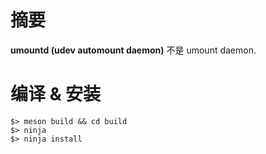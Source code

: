 # 摘要

**umountd (udev automount daemon)** 不是 umount daemon. 

# 编译 & 安装

```shell
$> meson build && cd build
$> ninja
$> ninja install
```
